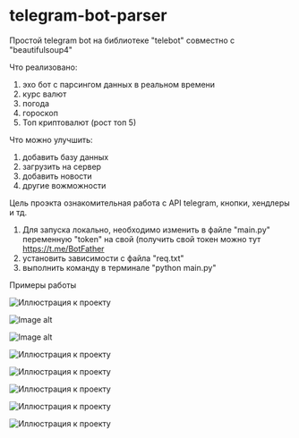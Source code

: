 # telegram-bot-parser

Простой telegram bot на библиотеке "telebot" совместно с "beautifulsoup4"

Что реализовано:
  1) эхо бот с парсингом данных в реальном времени
  2) курс валют
  3) погода
  4) гороскоп
  5) Топ криптовалют (рост топ 5)

Что можно улучшить:
  1) добавить базу данных
  2) загрузить на сервер
  3) добавить новости
  4) другие вожможности

Цель проэкта ознакомительная работа с API telegram, кнопки, хендлеры и тд.

1) Для запуска локально, необходимо изменить в файле "main.py" переменную "token" на свой (получить свой токен можно тут https://t.me/BotFather
2) установить зависимости с файла "req.txt"
3) выполнить команду в терминале "python main.py"

Примеры работы

![Иллюстрация к проекту]([https://github.com/jon/coolproject/raw/master/image/image.png](https://github.com/Gatalist/telegram-bot-parser/blob/main/image/1.jpg))

![Image alt](https://github.com/{Gatalist}/{telegram-bot-parser}/raw/{main}/{image}/1.jpg)

![Image alt](/1.jpg)

![Иллюстрация к проекту]([https://github.com/jon/coolproject/raw/master/image/image.png](https://github.com/Gatalist/telegram-bot-parser/blob/main/image/2.jpg))

![Иллюстрация к проекту]([https://github.com/jon/coolproject/raw/master/image/image.png](https://github.com/Gatalist/telegram-bot-parser/blob/main/image/3.jpg))

![Иллюстрация к проекту]([https://github.com/jon/coolproject/raw/master/image/image.png](https://github.com/Gatalist/telegram-bot-parser/blob/main/image/4.jpg))

![Иллюстрация к проекту]([https://github.com/jon/coolproject/raw/master/image/image.png](https://github.com/Gatalist/telegram-bot-parser/blob/main/image/5.jpg))

![Иллюстрация к проекту]([https://github.com/jon/coolproject/raw/master/image/image.png](https://github.com/Gatalist/telegram-bot-parser/blob/main/image/6.jpg))
